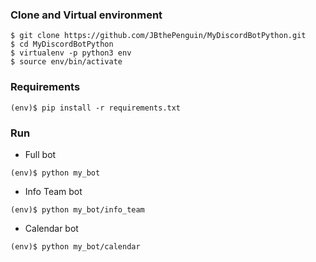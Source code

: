 ### Clone and Virtual environment
```shell
$ git clone https://github.com/JBthePenguin/MyDiscordBotPython.git
$ cd MyDiscordBotPython
$ virtualenv -p python3 env
$ source env/bin/activate
```

### Requirements
```shell
(env)$ pip install -r requirements.txt
```

### Run
- Full bot
```shell
(env)$ python my_bot
```
- Info Team bot
```shell
(env)$ python my_bot/info_team
```
- Calendar bot
```shell
(env)$ python my_bot/calendar
```
